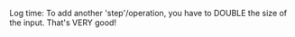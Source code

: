 Log time:
To add another 'step'/operation, you have to DOUBLE the size of the input. That's VERY good!
